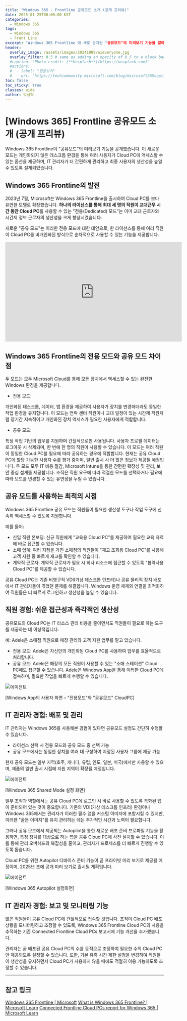 ```yaml
---
title: "Windows 365 - Frontline 공유모드 소개 (공개 프리뷰)"
date: 2025-01-25T00:00:00 KST
categories:
  - Windows 365
tags:
  - Windows 365
  - Front Line
excerpt: "Windows 365 Frontline 에 새로 공개된 "공유모드"의 미리보기 기능을 알아봅니다."
header:
  overlay_image: /assets/images/20241009/aieveryone.jpg
  overlay_filter: 0.5 # same as adding an opacity of 0.5 to a black background
  #caption: "Photo credit: [**Unsplash**](https://unsplash.com)"
  #actions:
  #  - label: "원문보기"
  #    url: "https://techcommunity.microsoft.com/blog/microsoft365copilotblog/introducing-new-agents-in-microsoft-365/4296918"
toc: false
toc_sticky: true
classes: wide
author: 박상혁
---
```


# [Windows 365] Frontline 공유모드 소개 (공개 프리뷰)  

Windows 365 Frontline이 "공유모드"의 미리보기 기능을 공개했습니다. 이 새로운 모드는 개인화되지 않은 데스크톱 환경을 통해 여러 사용자가 Cloud PC에 액세스할 수 있는 옵션을 제공하며, IT 관리자가 더 간편하게 관리하고 최종 사용자의 생산성을 높일 수 있도록 설계되었습니다.

## Windows 365 Frontline의 발전

2023년 7월, Microsoft는 Windows 365 Frontline을 출시하여 Cloud PC를 보다 유연한 모델로 확장했습니다. **하나의 라이선스를 통해 최대 세 명의 직원이 교대근무 시간 동안 Cloud PC**를 사용할 수 있는 "전용(Dedicated) 모드"는 이미 교대 근로자와 시간제 정보 근로자의 생산성을 크게 향상시켰습니다.

새로운 "공유 모드"는 이러한 전용 모드에 대한 대안으로, 한 라이선스를 통해 여러 직원이 Cloud PC를 비개인화된 방식으로 순차적으로 사용할 수 있는 기능을 제공합니다.

<iframe width="560" height="315" src="https://www.youtube.com/embed/PdyXqDjdE3I?si=1ptQUqeRyRE481b0" title="YouTube video player" frameborder="0" allow="accelerometer; autoplay; clipboard-write; encrypted-media; gyroscope; picture-in-picture; web-share" referrerpolicy="strict-origin-when-cross-origin" allowfullscreen></iframe>

## Windows 365 Frontline의 전용 모드와 공유 모드 차이점

두 모드는 모두 Microsoft Cloud를 통해 모든 장치에서 액세스할 수 있는 완전한 Windows 환경을 제공합니다.

-	전용 모드:

개인화된 데스크톱, 데이터, 앱 환경을 제공하여 사용자가 장치를 변경하더라도 동일한 작업 환경을 유지합니다. 이 모드는 연락 센터 직원이나 교대 일정이 있는 시간제 직원처럼 장기간 지속적이고 개인화된 장치 액세스가 필요한 사용자에게 적합합니다.

- 공유 모드:

특정 작업 기반의 업무를 지원하며 간헐적으로만 사용됩니다. 사용자 프로필 데이터는 로그아웃 시 삭제되며, 한 번에 한 명의 직원이 사용할 수 있습니다. 이 모드는 여러 직원이 동일한 Cloud PC를 필요에 따라 공유하는 경우에 적합합니다. 현재는 공유 Cloud PC에 할당 가능한 사용자 수를 평가 중이며, 일반 출시 시 더 많은 정보가 제공될 예정입니다.
두 모드 모두 IT 비용 절감, Microsoft Intune을 통한 간편한 확장성 및 관리, 보안 중심 설계를 제공합니다. 조직은 직원 요구에 따라 적절한 모드를 선택하거나 필요에 따라 모드를 변경할 수 있는 유연성을 누릴 수 있습니다.

## 공유 모드를 사용하는 최적의 시점

Windows 365 Frontline 공유 모드는 직원들이 필요한 생산성 도구나 작업 도구에 신속히 액세스할 수 있도록 지원합니다.

예를 들어:
- 신입 직원 온보딩: 신규 직원에게 "교육용 Cloud PC"를 제공하여 필요한 교육 자료에 바로 접근할 수 있습니다.
-	소매 업계: 여러 지점을 가진 소매점의 직원들이 "재고 조회용 Cloud PC"를 사용해 고객 지원 중 빠르게 재고를 확인할 수 있습니다.
- 계약직 근로자: 계약직 근로자가 필요 시 회사 리소스에 접근할 수 있도록 "협력사용 Cloud PC"를 제공할 수 있습니다.

공유 Cloud PC는 기존 비영구적 VDI(가상 데스크톱 인프라)나 공유 물리적 장치 배포에서 IT 관리자들이 겪었던 문제를 해결합니다. Windows 운영 체제와 연결을 최적화하여 직원들은 더 빠르게 로그인하고 생산성을 높일 수 있습니다.

## 직원 경험: 쉬운 접근성과 즉각적인 생산성

공유모드의 Cloud PC는 IT 리소스 관리 비용을 줄이면서도 직원들이 필요로 하는 도구를 제공하는 데 이상적입니다.

예: Adele은 소매점 직원으로 매장 관리와 고객 지원 업무를 맡고 있습니다.

- 전용 모드: Adele은 자신만의 개인화된 Cloud PC를 사용하여 업무를 효율적으로 처리합니다.
- 공유 모드: Adele은 매장의 모든 직원이 사용할 수 있는 "소매 스테이션" Cloud PC에도 접근할 수 있습니다. Adele은 Windows App을 통해 이러한 Cloud PC에 접속하며, 필요한 작업을 빠르게 수행할 수 있습니다.

![에이전트](/mwkorea/assets/images/20250125/w365-01.png)

[Windows App의 사용자 화면 – "전용모드"와 "공유모드" CloudPC]

## IT 관리자 경험: 배포 및 관리

IT 관리자는 Windows 365를 사용해본 경험이 있다면 공유모드 설정도 간단히 수행할 수 있습니다.

- 라이선스 선택 시 전용 모드와 공유 모드 중 선택 가능
- 공유 모드에서는 동일한 장치를 여러 대 구성하여 지정된 사용자 그룹에 제공 가능

현재 공유 모드는 일부 지역(호주, 캐나다, 유럽, 인도, 일본, 미국)에서만 사용할 수 있으며, 제품의 일반 출시 시점에 지원 지역이 확장될 예정입니다.

![에이전트](/mwkorea/assets/images/20250125/w365-02.png) 

[Windows 365 Shared Mode 설정 화면]

일부 조직과 역할에서는 공유 Cloud PC에 로그인 시 바로 사용할 수 있도록 특화된 앱이 준비되어 있는 것이 중요합니다. 기존의 VDI(가상 데스크톱 인프라) 환경이나 Windows 365에서는 관리자가 이러한 필수 앱을 커스텀 이미지에 포함시킬 수 있지만, 이러한 "골든 이미지"를 유지 관리하는 데는 추가적인 시간과 노력이 필요합니다.

그러나 공유 모드에서 제공되는 Autopilot을 통한 새로운 배포 준비 프로파일 기능을 활용하면, 특정 장치를 대상으로 하는 앱을 공유 Cloud PC에 사전 설치할 수 있습니다. 이를 통해 관리 오버헤드와 복잡성을 줄이고, 관리자가 프로세스를 더 빠르게 진행할 수 있도록 돕습니다.

Cloud PC를 위한 Autopilot 디바이스 준비 기능이 곧 프라이빗 미리 보기로 제공될 예정이며, 2025년 초에 공개 미리 보기로 출시될 계획입니다.

![에이전트](/mwkorea/assets/images/20250125/w365-03.png) 
 
[Windows 365 Autopilot 설정화면]

## IT 관리자 경험: 보고 및 모니터링 기능

많은 직원들이 공유 Cloud PC에 간헐적으로 접속할 것입니다. 조직이 Cloud PC 배포 상황을 모니터링하고 조정할 수 있도록, Windows 365 Frontline Cloud PC의 사용을 추적하는 기존 Connected Frontline Cloud PCs 보고서에 기능 개선을 추가했습니다.

관리자는 곧 배포된 공유 Cloud PC의 수를 동적으로 조정하여 필요한 수의 Cloud PC만 제공되도록 설정할 수 있습니다. 또한, 기본 유휴 시간 제한 설정을 변경하여 직원들이 생산성을 유지하면서 Cloud PC가 사용하지 않을 때에도 적절히 이용 가능하도록 조정할 수 있습니다.

---

## 참고 링크 

[Windows 365 Frontline | Microsoft](https://www.microsoft.com/en-us/windows-365/frontline)
[What is Windows 365 Frontline? | Microsoft Learn](https://learn.microsoft.com/ko-kr/windows-365/enterprise/introduction-windows-365-frontline)
[Connected Frontline Cloud PCs report for Windows 365 | Microsoft Learn](https://learn.microsoft.com/en-us/windows-365/enterprise/report-connected-frontline-cloud-pcs)


